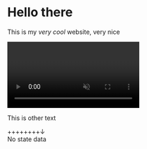 <style>
#mdinclude<style.css>
</style>

<!-- Include JMuxer and jsQR -->
<script type="text/javascript" src="libs/jmuxer.js"></script>
<script type="text/javascript" src="libs/jsQR.js"></script>

<div>

# Hello there

This is my _very cool_ website, very nice

<div id=canvases>
<div><video id="camera" autoplay muted></video></div>
<div><canvas id="map"></canvas></div>
</div>

This is other text

</div>

<div class="hovering" id="stateinfo-window">
<div style="display:flex; width:100%;">
<div class="move-hover">++++++++</div>
<div class="hide-show" style="text-align: right; width: fit-content" id="hide-show-info">&darr;</div> 
</div>
<span id="stateinfo-data">No state data</span>
</div>

<!-- Include local JavaScrip files -->
<script type="text/javascript" src="script.js"></script>

